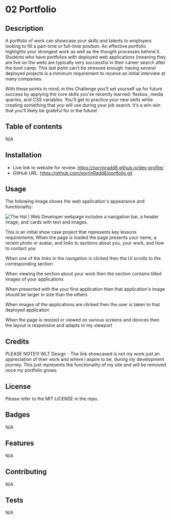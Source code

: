 # 02 Portfolio

## Description

A portfolio of work can showcase your skills and talents to employers looking to fill a part-time or full-time position. An effective portfolio highlights your strongest work as well as the thought processes behind it. Students who have portfolios with deployed web applications (meaning they are live on the web) are typically very successful in their career search after the boot camp. This last point can’t be stressed enough: having several deployed projects is a minimum requirement to receive an initial interview at many companies.

With these points in mind, in this Challenge you’ll set yourself up for future success by applying the core skills you've recently learned: flexbox, media queries, and CSS variables. You'll get to practice your new skills while creating something that you will use during your job search. It’s a win-win that you'll likely be grateful for in the future!

## Table of contents

N/A

## Installation
* Live link to website for review. https://norrinradd8.github.io/dev-profile/
* GitHub URL. https://github.com/norrinRadd8/portfolio.git

## Usage

The following image shows the web application's appearance and functionality:

![The Hal | Web Developer webpage includes a navigation bar, a header image, and cards with text and images.](/dev-profile//assets/images/hal-web-dev-port.gif)


This is an initial show case project that represents key lessons requirements;
When the page is loaded the page presents your name, a recent photo or avatar, and links to sections about you, your work, and how to contact you

When one of the links in the navigation is clicked then the UI scrolls to the corresponding section

When viewing the section about your work then the section contains titled images of your applications

When presented with the your first application then that application's image should be larger in size than the others

When images of the applications are clicked then the user is taken to that deployed application

When the page is resized or viewed on various screens and devices then the layout is responsive and adapts to my viewport  

## Credits

PLEASE NOTE!!!
WLT Design - The link showcased is not my work just an appreciation of their work and where I aspire to be, during my development journey. This just represents the functionality of my site and will be removed once my portfolio grows.

## License

Please refer to the MIT LICENSE in the repo.

## Badges

N/A

## Features

N/A

## Contributing

N/A

## Tests

N/A
